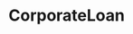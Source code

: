 # CorporateLoan   

<script src="https://unpkg.com/@stoplight/elements/web-components.min.js"></script>
<link rel="stylesheet" href="https://unpkg.com/@stoplight/elements/styles.min.css">

<elements-api
  apiDescriptionUrl="CorporateLoan.yaml"
  layout="sidebar"
  router="hash"
  hideTryIt="false"
  hideSchemas="false"
  hideInternal="false"
/>